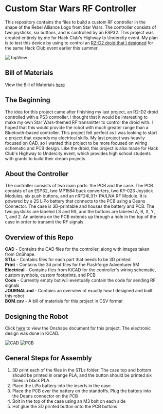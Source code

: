 # Custom Star Wars RF Controller
This repository contains the files to build a custom RF controller in the shape of the Rebel Alliance Logo from Star Wars. The controller consists of two joysticks, six buttons, and is controlled by an ESP32. This project was created entirely by me for Hack Club's Highway to Undercity event. My plan is to test this device by using to control an [R2-D2 droid that I designed](https://github.com/JoelBiswas/r2d2/tree/main) for the same Hack Club event earlier this summer.

![TopView](https://github.com/user-attachments/assets/143f9d58-209f-4534-bad4-7e8569faec4b)

## Bill of Materials
View the Bill of Materials [here](https://docs.google.com/spreadsheets/d/1eimf_XqeCwkksVUzqHQLZJRxSmD6-AT-35apM8Ljc3Q/edit?usp=sharing)

## The Beginning
The idea for this project came after finishing my last project, an R2-D2 droid controlled with a PS3 controller. I thought that it would be interesting to make my own Star Wars-themed RF transmitter to control the droid with. I hoped that this would provide the robot with much greater range than a Bluetooth-based controller. This project felt perfect as I was looking to start a project that expands my electrical skills. My last project was heavily focused on CAD, so I wanted this project to be more focused on wiring schematic and PCB design. Like the droid, this project is also made for Hack Club's Highway to Undercity event, which provides high school students with grants to build their dream projects.

## About the Controller
The controller consists of two main parts: the PCB and the case. The PCB consists of an ESP32, two MP1584 buck converters, two KY-023 Joystick Modules, six push buttons, and an nRF24L01+ PA/LNA RF Module. It is powered by a 2S LiPo battery that connects to the PCB using a Deans Connector. The case is 3D-printable and houses the battery and PCB. The two joysticks are labeled LS and RS, and the buttons are labeled A, B, X, Y, 1, and 2. An antenna on the PCB extends up through a hole in the top of the case in order to transmit the RF signals.

## Overview of this Repo
**CAD** - Contains the CAD files for the controller, along with images taken from OnShape. <br>
**STLs** - Contains files for each part that needs to be 3D printed <br>
**Print** - Contains the 3d print files for the Flashforge Adventurer 5M <br>
**Electrical** - Contains files from KiCAD for the controller's wiring schematic, custom symbols, custom footprints, and PCB <br>
**Code** - Currently empty but will eventually contain the code for sending RF signals <br>
**JOURNAL.md** - Contains an overview of exactly how I designed and built this robot <br>
**BOM.csv** - A bill of materials for this project in CSV format <br>

## Designing the Robot
Click [here](https://cad.onshape.com/documents/af772411fd2681a1311b7be6/w/e5e3a94108ce63d65661e1b4/e/943c3c2dcbac8496e1ce6b2c?renderMode=0&uiState=685208efd1f4554e80aaa1d0) to view the Onshape document for this project. The electronic design was done in KiCAD.

![CAD](https://github.com/user-attachments/assets/7fa022fe-0a6a-4016-999e-9c11c06d1726)
![PCB](https://github.com/user-attachments/assets/af27cc4c-65ff-477b-8f1e-f8973b74a2fd)

## General Steps for Assembly
1. 3D print each of the files in the STLs folder. The case top and bottom should be printed in orange PLA, and the button should be printed six times in black PLA.
2. Place the LiPo battery into the inserts in the case
3. Place the PCB over the battery on the standoffs. Plug the battery into the Deans connector on the PCB
4. Bolt in the top of the case using an M3 bolt on each side
5. Hot glue the 3D printed button onto the PCB buttons
